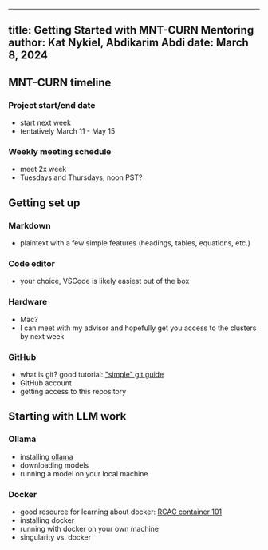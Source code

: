  ---
title: Getting Started with MNT-CURN Mentoring
author: Kat Nykiel, Abdikarim Abdi
date: March 8, 2024
---

## MNT-CURN timeline

### Project start/end date

- start next week
- tentatively March 11 -  May 15

### Weekly meeting schedule

- meet 2x week
- Tuesdays and Thursdays, noon PST?

## Getting set up

### Markdown

- plaintext with a few simple features (headings, tables, equations, etc.)

### Code editor

- your choice, VSCode is likely easiest out of the box

### Hardware

- Mac? 
- I can meet with my advisor and hopefully get you access to the clusters by next week

### GitHub

- what is git? good tutorial: ["simple" git guide](https://rogerdudler.github.io/git-guide/)
- GitHub account
- getting access to this repository

## Starting with LLM work

### Ollama

- installing [ollama](https://github.com/ollama/ollama)
- downloading models
- running a model on your local machine

### Docker

- good resource for learning about docker: [RCAC container 101](https://www.rcac.purdue.edu/files/training/containers101.pdf)
- installing docker
- running with docker on your own machine
- singularity vs. docker